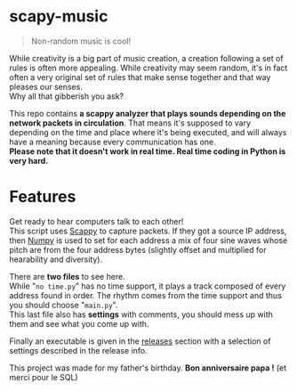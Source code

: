# scapy-music
> Non-random music is cool!  

  While creativity is a big part of music creation, a creation following a set of rules is often more appealing. While creativity may seem random, it's in fact often a very original set of rules that make sense together and that way pleases our senses.  
Why all that gibberish you ask?  

This repo contains <b>a scappy analyzer that plays sounds depending on the network packets in circulation</b>. That means it's supposed to vary depending on the time and place where it's being executed, and will always have a meaning because every communication has one.  
<b>Please note that it doesn't work in real time. Real time coding in Python is very hard.</b>  

# Features
Get ready to hear computers talk to each other!  
This script uses <a href="https://scapy.net/">Scappy</a> to capture packets. If they got a source IP address, then <a href="https://numpy.org/">Numpy</a> is used to set for each address a mix of four sine waves whose pitch are from the four address bytes (slightly offset and multiplied for hearability and diversity).  

There are <b>two files</b> to see here.  
While "```no time.py```" has no time support, it plays a track composed of every address found in order. The rhythm comes from the time support and thus you should choose "```main.py```".  
This last file also has <b>settings</b> with comments, you should mess up with them and see what you come up with.  

Finally an executable is given in the <a href="https://github.com/breeev/scapy-music/releases">releases</a> section with a selection of settings described in the release info.



This project was made for my father's birthday. <b>Bon anniversaire papa !</b> (et merci pour le SQL)

